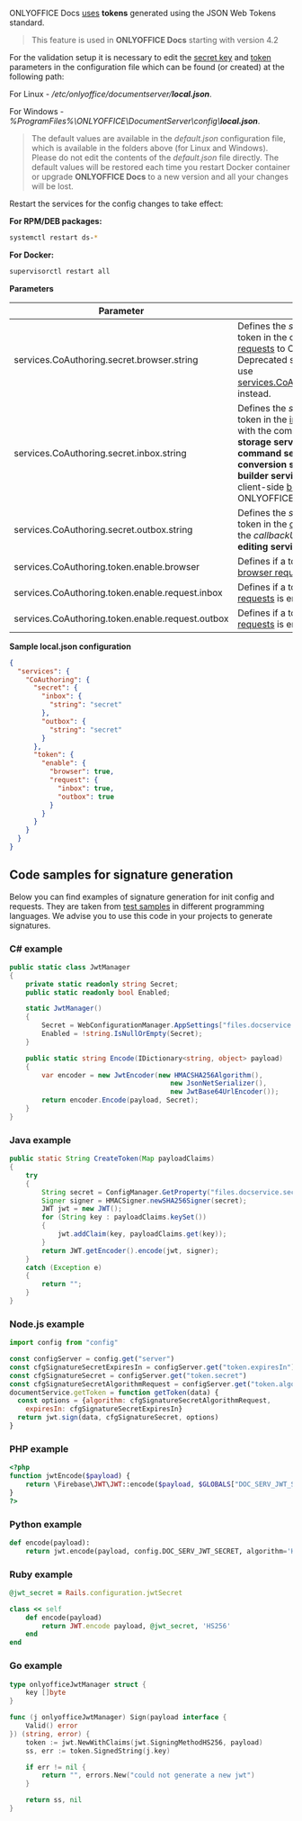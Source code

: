 ONLYOFFICE Docs [uses](../../Get%20Started/How%20It%20Works/Security/index.md) **tokens** generated using the JSON Web Tokens standard.

> This feature is used in **ONLYOFFICE Docs** starting with version 4.2

For the validation setup it is necessary to edit the [secret key](https://helpcenter.onlyoffice.com/installation/docs-developer-configuring.aspx#SecretKey) and [token](https://helpcenter.onlyoffice.com/installation/docs-developer-configuring.aspx#Token) parameters in the configuration file which can be found (or created) at the following path:

For Linux - */etc/onlyoffice/documentserver/**local.json***.

For Windows - *%ProgramFiles%\ONLYOFFICE\DocumentServer\config\\**local.json***.

> The default values are available in the *default.json* configuration file, which is available in the folders above (for Linux and Windows). Please do not edit the contents of the *default.json* file directly. The default values will be restored each time you restart Docker container or upgrade **ONLYOFFICE Docs** to a new version and all your changes will be lost.

Restart the services for the config changes to take effect:

**For RPM/DEB packages:**

``` sh
systemctl restart ds-*
```

**For Docker:**

``` sh
supervisorctl restart all
```

**Parameters**

| Parameter                                        | Description                                                                                                                                                                                                                                                                                                                                                                             | Type    | Example |
| ------------------------------------------------ | --------------------------------------------------------------------------------------------------------------------------------------------------------------------------------------------------------------------------------------------------------------------------------------------------------------------------------------------------------------------------------------- | ------- | ------- |
| services.CoAuthoring.secret.browser.string       | Defines the *secret key* to generate a token in the client-side [browser requests](Browser/index.md) to ONLYOFFICE Docs. Deprecated since version 7.2, please use [services.CoAuthoring.secret.inbox.string](#services.CoAuthoring.secret.inbox.string) instead.                                                                                                                        | string  | secret  |
| services.CoAuthoring.secret.inbox.string         | Defines the *secret key* to generate a token in the [incoming HTTP requests](Request/index.md#incoming-request) with the commands from the **document storage service** to the **document command service**, **document conversion service** and **document builder service** and a token in the client-side [browser requests](Browser/index.md) to ONLYOFFICE Docs since version 7.2. | string  | secret  |
| services.CoAuthoring.secret.outbox.string        | Defines the *secret key* to generate a token in the [outgoing HTTP requests](Request/index.md#outgoing-requests) to the *callbackUrl* address by **document editing service**.                                                                                                                                                                                                          | string  | secret  |
| services.CoAuthoring.token.enable.browser        | Defines if a token in the client-side [browser requests](Browser/index.md) is enabled or not.                                                                                                                                                                                                                                                                                           | boolean | false   |
| services.CoAuthoring.token.enable.request.inbox  | Defines if a token in the [incoming HTTP requests](Request/index.md#incoming-request) is enabled or not.                                                                                                                                                                                                                                                                                | boolean | false   |
| services.CoAuthoring.token.enable.request.outbox | Defines if a token in the [outgoing HTTP requests](Request/index.md#outgoing-requests) is enabled or not.                                                                                                                                                                                                                                                                               | boolean | false   |

**Sample local.json configuration**

``` json
{
  "services": {
    "CoAuthoring": {
      "secret": {
        "inbox": {
          "string": "secret"
        },
        "outbox": {
          "string": "secret"
        }
      },
      "token": {
        "enable": {
          "browser": true,
          "request": {
            "inbox": true,
            "outbox": true
          }
        }
      }
    }
  }
}
```

## Code samples for signature generation

Below you can find examples of signature generation for init config and requests. They are taken from [test samples](../../Get%20Started/Language-specific%20examples/index.md) in different programming languages. We advise you to use this code in your projects to generate signatures.

### C# example

``` cs
public static class JwtManager
{
    private static readonly string Secret;
    public static readonly bool Enabled;

    static JwtManager()
    {
        Secret = WebConfigurationManager.AppSettings["files.docservice.secret"] ?? "";
        Enabled = !string.IsNullOrEmpty(Secret);
    }

    public static string Encode(IDictionary<string, object> payload)
    {
        var encoder = new JwtEncoder(new HMACSHA256Algorithm(),
                                        new JsonNetSerializer(),
                                        new JwtBase64UrlEncoder());
        return encoder.Encode(payload, Secret);
    }
}
```

### Java example

``` java
public static String CreateToken(Map payloadClaims)
{
    try
    {
        String secret = ConfigManager.GetProperty("files.docservice.secret");
        Signer signer = HMACSigner.newSHA256Signer(secret);
        JWT jwt = new JWT();
        for (String key : payloadClaims.keySet())
        {
            jwt.addClaim(key, payloadClaims.get(key));
        }
        return JWT.getEncoder().encode(jwt, signer);
    }
    catch (Exception e)
    {
        return "";
    }
}
```

### Node.js example

``` javascript
import config from "config"

const configServer = config.get("server")
const cfgSignatureSecretExpiresIn = configServer.get("token.expiresIn")
const cfgSignatureSecret = configServer.get("token.secret")
const cfgSignatureSecretAlgorithmRequest = configServer.get("token.algorithmRequest")
documentService.getToken = function getToken(data) {
  const options = {algorithm: cfgSignatureSecretAlgorithmRequest,
    expiresIn: cfgSignatureSecretExpiresIn}
  return jwt.sign(data, cfgSignatureSecret, options)
}
```

### PHP example

``` php
<?php
function jwtEncode($payload) {
    return \Firebase\JWT\JWT::encode($payload, $GLOBALS["DOC_SERV_JWT_SECRET"]);
}
?>
```

### Python example

``` py
def encode(payload):
    return jwt.encode(payload, config.DOC_SERV_JWT_SECRET, algorithm='HS256')
```

### Ruby example

``` rb
@jwt_secret = Rails.configuration.jwtSecret

class << self
    def encode(payload)
        return JWT.encode payload, @jwt_secret, 'HS256'
    end
end
```

### Go example

``` go
type onlyofficeJwtManager struct {
    key []byte
}

func (j onlyofficeJwtManager) Sign(payload interface {
    Valid() error
}) (string, error) {
    token := jwt.NewWithClaims(jwt.SigningMethodHS256, payload)
    ss, err := token.SignedString(j.key)

    if err != nil {
        return "", errors.New("could not generate a new jwt")
    }

    return ss, nil
}
```
